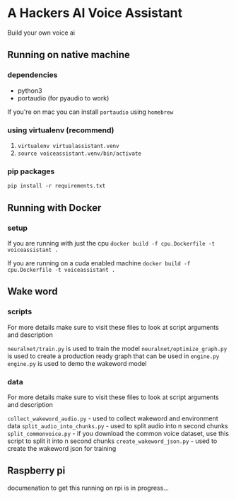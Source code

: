 # A Hackers AI Voice Assistant
Build your own voice ai


## Running on native machine
### dependencies
* python3
* portaudio (for pyaudio to work) 

If you're on mac you can install `portaudio` using `homebrew`

### using virtualenv (recommend)
1. `virtualenv virtualassistant.venv`
2. `source voiceassistant.venv/bin/activate`

### pip packages
`pip install -r requirements.txt` 

## Running with Docker
### setup
If you are running with just the cpu
`docker build -f cpu.Dockerfile -t voiceassistant .`

If you are running on a cuda enabled machine 
`docker build -f cpu.Dockerfile -t voiceassistant .`

## Wake word

### scripts
For more details make sure to visit these files to look at script arguments and description

`neuralnet/train.py` is used to train the model
`neuralnet/optimize_graph.py` is used to create a production ready graph that can be used in `engine.py`
`engine.py` is used to demo the wakeword model

### data
For more details make sure to visit these files to look at script arguments and description

`collect_wakeword_audio.py` - used to collect wakeword and environment data
`split_audio_into_chunks.py` - used to split audio into n second chunks
`split_commonvoice.py` - if you download the common voice dataset, use this script to split it into n second chunks
`create_wakeword_json.py` - used to create the wakeword json for training

## Raspberry pi
documenation to get this running on rpi is in progress...
